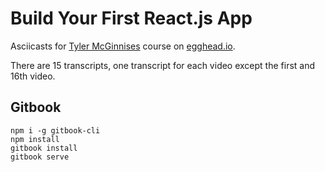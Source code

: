 # Build Your First React.js App

Asciicasts for [Tyler McGinnises](https://github.com/tylermcginnis) course on [egghead.io](https://egghead.io/courses/build-your-first-react-js-application).

There are 15 transcripts, one transcript for each video except the first and 16th video.

## Gitbook
```
npm i -g gitbook-cli
npm install
gitbook install
gitbook serve
```
